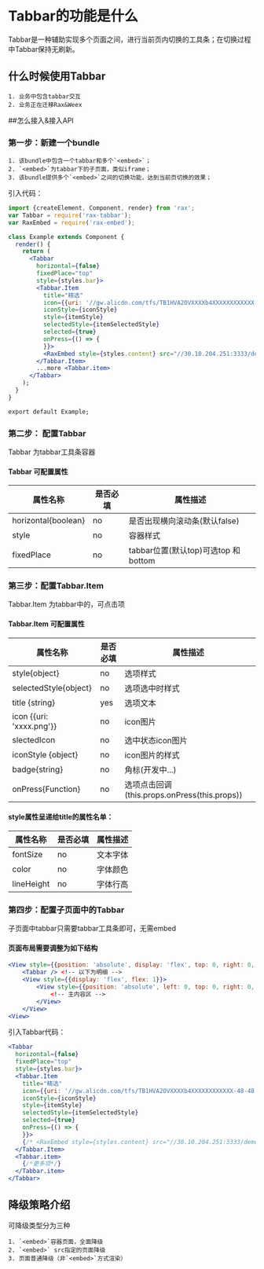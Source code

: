 # Tabbar的功能是什么

Tabbar是一种辅助实现多个页面之间，进行当前页内切换的工具条；在切换过程中Tabbar保持无刷新。

## 什么时候使用Tabbar

    1. 业务中包含tabbar交互
    2. 业务正在迁移Rax&Weex

##怎么接入&接入API

### 第一步：新建一个bundle

    1. 该bundle中包含一个tabbar和多个`<embed>`；
    2. `<embed>`为tabbar下的子页面，类似iframe；
    3. 该bundle提供多个`<embed>`之间的切换功能，达到当前页切换的效果；

引入代码：

```jsx
import {createElement, Component, render} from 'rax';
var Tabbar = require('rax-tabbar');
var RaxEmbed = require('rax-embed');

class Example extends Component {
  render() {
    return (
      <Tabbar
        horizontal={false}
        fixedPlace="top"
        style={styles.bar}>
        <Tabbar.Item
          title="精选"
          icon={{uri: '//gw.alicdn.com/tfs/TB1HVA2OVXXXXb4XXXXXXXXXXXX-48-48.png'}}
          iconStyle={iconStyle}
          style={itemStyle}
          selectedStyle={itemSelectedStyle}
          selected={true}
          onPress={() => {
          }}>
          <RaxEmbed style={styles.content} src="//30.10.204.251:3333/demo/tab1.html" urlParam={{abc: 1111}}/>
        </Tabbar.Item>
        ...more <Tabbar.item>
      </Tabbar>
    );
  }
}

export default Example;
```
### 第二步： 配置Tabbar

Tabbar 为tabbar工具条容器

#### Tabbar 可配置属性
| 属性名称                | 是否必填 | 属性描述                          |
| ------------------- | ---- | ----------------------------- |
| horizontal{boolean} | no   | 是否出现横向滚动条(默认false)            |
| style               | no   | 容器样式                          |
| fixedPlace          | no   | tabbar位置(默认top)可选top 和 bottom |

### 第三步：配置Tabbar.Item 
Tabbar.Item 为tabbar中的，可点击项

#### Tabbar.Item 可配置属性
| 属性名称                     | 是否必填 | 属性描述                                   |
| ------------------------ | ---- | -------------------------------------- |
| style{object}            | no   | 选项样式                                   |
| selectedStyle{object}    | no   | 选项选中时样式                                |
| title {string}           | yes  | 选项文本                                   |
| icon {{uri: 'xxxx.png'}} | no   | icon图片                                 |
| slectedIcon              | no   | 选中状态icon图片                             |
| iconStyle {object}       | no   | icon图片的样式                              |
| badge{string}            | no   | 角标(开发中...)                             |
| onPress{Function}        | no   | 选项点击回调(this.props.onPress(this.props)) |

#### style属性呈递给title的属性名单：
| 属性名称       | 是否必填 | 属性描述 |
| ---------- | ---- | ---- |
| fontSize   | no   | 文本字体 |
| color      | no   | 字体颜色 |
| lineHeight | no   | 字体行高 |

### 第四步：配置子页面中的Tabbar
子页面中tabbar只需要tabbar工具条即可，无需embed

#### 页面布局需要调整为如下结构

```jsx
<View style={{position: 'absolute', display: 'flex', top: 0, right: 0, left: 0}}>
	<Tabbar /> <!-- 以下为明细 -->
    <View style={{display: 'flex', flex: 1}}>
    	<View style={{position: 'absolute', left: 0, top: 0, right: 0, bottom: 0}}>
		    <!-- 主内容区 -->
		</View>
    </View>
<View>
```

引入Tabbar代码：

```jsx
<Tabbar
  horizontal={false}
  fixedPlace="top"
  style={styles.bar}>
  <Tabbar.Item
    title="精选"
    icon={{uri: '//gw.alicdn.com/tfs/TB1HVA2OVXXXXb4XXXXXXXXXXXX-48-48.png'}}
    iconStyle={iconStyle}
    style={itemStyle}
    selectedStyle={itemSelectedStyle}
    selected={true}
    onPress={() => {
    }}>
    {/* <RaxEmbed style={styles.content} src="//30.10.204.251:3333/demo/tab1.html" urlParam={{abc: 1111}}/> */}
  </Tabbar.Item>
  <Tabbar.item>
  	{/*更多项*/}
  </Tabbar.item>
</Tabbar>
```


## 降级策略介绍
可降级类型分为三种

    1. `<embed>`容器页面，全面降级
    2. `<embed>` src指定的页面降级
    3. 页面普通降级（非`<embed>`方式渲染）
